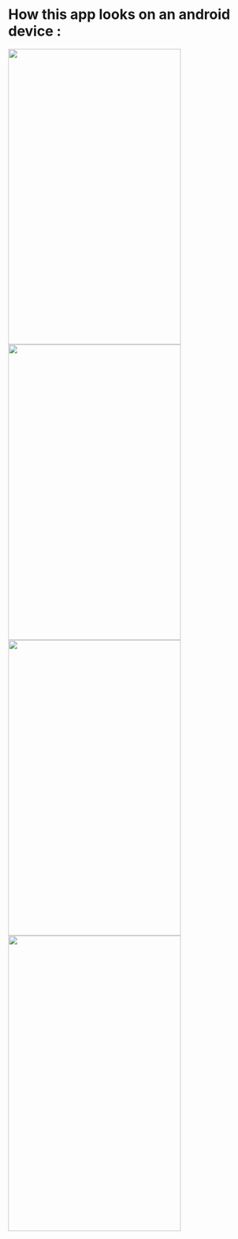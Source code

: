 # How this app looks on an android device :
<img src="https://user-images.githubusercontent.com/83108253/131477864-d72b187c-125e-415d-bec7-395c6be3c1d0.jpg" height="600px" width="350px">    <img src="https://user-images.githubusercontent.com/83108253/131477882-c830f1a7-80e8-4b97-9f82-7a49b412fd4e.jpg"  height="600px" width="350px">    <img src="https://user-images.githubusercontent.com/83108253/131477911-5149e920-fa15-4574-9d66-0f8203034854.jpg" height="600px" width="350px">    <img src="https://user-images.githubusercontent.com/83108253/131477937-de0cc78b-56f6-498b-827a-2a74f4e87ca7.jpg" height="600px" width="350px">

